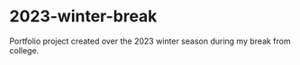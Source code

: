 # 2023-winter-break
Portfolio project created over the 2023 winter season during my break from college. 

